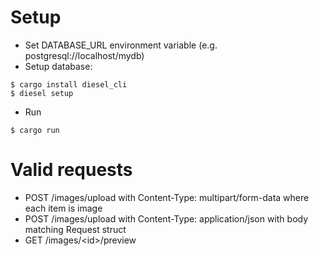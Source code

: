# Setup
- Set DATABASE_URL environment variable (e.g. postgresql://localhost/mydb)
- Setup database:
```
$ cargo install diesel_cli
$ diesel setup
```
- Run
```
$ cargo run
```

# Valid requests
- POST /images/upload with Content-Type: multipart/form-data where each item is image
- POST /images/upload with Content-Type: application/json with body matching Request struct
- GET /images/\<id\>/preview
